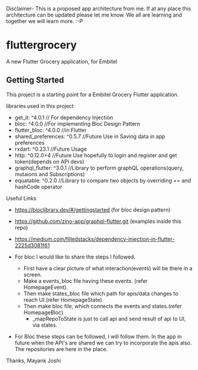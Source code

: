 Disclaimer-  This is a proposed app architecture from me. If at any place this architecture can be updated please let me know. We all are learning and together we will learn more. :-P

# fluttergrocery

A new Flutter Grocery application, for Embitel

## Getting Started

This project is a starting point for a Embitel Grocery Flutter application.

libraries used in this project

- get_it: ^4.0.1                    // For dependency Injection
- bloc: ^4.0.0                      //For implementing Bloc Design Pattern
- flutter_bloc: ^4.0.0              //in Flutter
- shared_preferences: ^0.5.7        //Future Use in Saving data in app preferences
- rxdart: ^0.23.1                   //Future Usage
- http: ^0.12.0+4                   //Future Use hopefully to login and register and get token(depends on API devs)
- graphql_flutter: ^3.0.1           //Library to perform graphQL operations(query, mutaions and Subscriptions)
- equatable: ^0.2.0                 //Library to compare two objects by overriding == and hashCode operator

Useful Links

- https://bloclibrary.dev/#/gettingstarted (for bloc design pattern)
- https://github.com/zino-app/graphql-flutter.git (examples inside this repo)
- https://medium.com/filledstacks/dependency-injection-in-flutter-2225d3081f61


- For bloc I would like to share the steps I followed. 
    - First have a clear picture of what interaction(events) will be there in a screen.
    - Make a events_bloc file having these events. (refer HomepageEvent).
    - Then make states_bloc file which path for apis/data changes to reach UI.(refer HomepageState)
    - Then make bloc file, which connects the events and states.(refer HomepageBloc)
      -  _mapRepoToState is just to call api and send result of api to UI, via states.
- For Bloc these steps can be followed, I will follow them. In the app in future when the API's are shared we can try to incorporate the apis also. The repositories are here in the place.

Thanks,
Mayank Joshi
